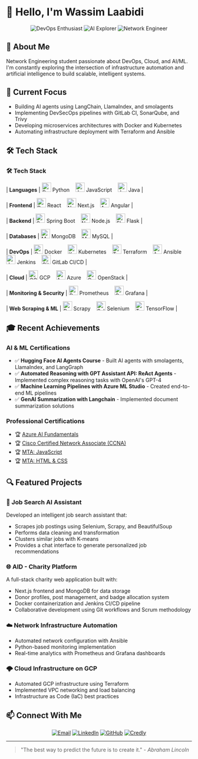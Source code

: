 # 👋 Hello, I'm Wassim Laabidi

<div align="center">
  <img src="https://img.shields.io/badge/DevOps-Enthusiast-blue" alt="DevOps Enthusiast"/>
  <img src="https://img.shields.io/badge/AI-Explorer-green" alt="AI Explorer"/>
  <img src="https://img.shields.io/badge/Network-Engineer-orange" alt="Network Engineer"/>
</div>

## 🚀 About Me

Network Engineering student passionate about DevOps, Cloud, and AI/ML. I'm constantly exploring the intersection of infrastructure automation and artificial intelligence to build scalable, intelligent systems.

## 🔭 Current Focus

- Building AI agents using LangChain, LlamaIndex, and smolagents
- Implementing DevSecOps pipelines with GitLab CI, SonarQube, and Trivy
- Developing microservices architectures with Docker and Kubernetes
- Automating infrastructure deployment with Terraform and Ansible

## 🛠️ Tech Stack

### 🛠️ Tech Stack

| **Languages**             | <img src="https://cdn.jsdelivr.net/gh/devicons/devicon/icons/python/python-original.svg" height="25" alt="Python"/> Python &nbsp;&nbsp; <img src="https://cdn.jsdelivr.net/gh/devicons/devicon/icons/javascript/javascript-original.svg" height="25" alt="JavaScript"/> JavaScript &nbsp;&nbsp; <img src="https://cdn.jsdelivr.net/gh/devicons/devicon/icons/java/java-original.svg" height="25" alt="Java"/> Java |

| **Frontend**              | <img src="https://cdn.jsdelivr.net/gh/devicons/devicon/icons/react/react-original.svg" height="25" alt="React"/> React &nbsp;&nbsp; <img src="https://cdn.jsdelivr.net/gh/devicons/devicon/icons/nextjs/nextjs-original.svg" height="25" alt="Next.js"/> Next.js &nbsp;&nbsp; <img src="https://cdn.jsdelivr.net/gh/devicons/devicon/icons/angularjs/angularjs-original.svg" height="25" alt="Angular"/> Angular |

| **Backend**               | <img src="https://cdn.jsdelivr.net/gh/devicons/devicon/icons/spring/spring-original.svg" height="25" alt="Spring Boot"/> Spring Boot &nbsp;&nbsp; <img src="https://cdn.jsdelivr.net/gh/devicons/devicon/icons/nodejs/nodejs-original.svg" height="25" alt="Node.js"/> Node.js &nbsp;&nbsp; <img src="https://cdn.jsdelivr.net/gh/devicons/devicon/icons/flask/flask-original.svg" height="25" alt="Flask"/> Flask |

| **Databases**             | <img src="https://cdn.jsdelivr.net/gh/devicons/devicon/icons/mongodb/mongodb-original.svg" height="25" alt="MongoDB"/> MongoDB &nbsp;&nbsp; <img src="https://cdn.jsdelivr.net/gh/devicons/devicon/icons/mysql/mysql-original.svg" height="25" alt="MySQL"/> MySQL |

| **DevOps**                | <img src="https://cdn.jsdelivr.net/gh/devicons/devicon/icons/docker/docker-original.svg" height="25" alt="Docker"/> Docker &nbsp;&nbsp; <img src="https://cdn.jsdelivr.net/gh/devicons/devicon/icons/kubernetes/kubernetes-plain.svg" height="25" alt="Kubernetes"/> Kubernetes &nbsp;&nbsp; <img src="https://cdn.jsdelivr.net/gh/devicons/devicon/icons/terraform/terraform-original.svg" height="25" alt="Terraform"/> Terraform &nbsp;&nbsp; <img src="https://cdn.jsdelivr.net/gh/devicons/devicon/icons/ansible/ansible-original.svg" height="25" alt="Ansible"/> Ansible &nbsp;&nbsp; <img src="https://cdn.jsdelivr.net/gh/devicons/devicon/icons/jenkins/jenkins-line.svg" height="25" alt="Jenkins"/> Jenkins &nbsp;&nbsp; <img src="https://cdn.jsdelivr.net/gh/devicons/devicon/icons/gitlab/gitlab-original.svg" height="25" alt="GitLab"/> GitLab CI/CD |

| **Cloud**                 | <img src="https://cdn.jsdelivr.net/gh/devicons/devicon/icons/googlecloud/googlecloud-original.svg" height="25" alt="GCP"/> GCP &nbsp;&nbsp; <img src="https://cdn.jsdelivr.net/gh/devicons/devicon/icons/azure/azure-original.svg" height="25" alt="Azure"/> Azure &nbsp;&nbsp; <img src="https://cdn.jsdelivr.net/gh/devicons/devicon/icons/openstack/openstack-original.svg" height="25" alt="OpenStack"/> OpenStack |

| **Monitoring & Security** | <img src="https://cdn.jsdelivr.net/gh/devicons/devicon/icons/prometheus/prometheus-original.svg" height="25" alt="Prometheus"/> Prometheus &nbsp;&nbsp; <img src="https://cdn.jsdelivr.net/gh/devicons/devicon/icons/grafana/grafana-original.svg" height="25" alt="Grafana"/> Grafana |

| **Web Scraping & ML**     | <img src="https://cdn.jsdelivr.net/gh/devicons/devicon/icons/python/python-original.svg" height="25" alt="Python"/> Scrapy &nbsp;&nbsp; <img src="https://cdn.jsdelivr.net/gh/devicons/devicon/icons/selenium/selenium-original.svg" height="25" alt="Selenium"/> Selenium &nbsp;&nbsp; <img src="https://cdn.jsdelivr.net/gh/devicons/devicon/icons/tensorflow/tensorflow-original.svg" height="25" alt="TensorFlow"/> TensorFlow |


## 🎓 Recent Achievements

### AI & ML Certifications
- ✅ **Hugging Face AI Agents Course** - Built AI agents with smolagents, LlamaIndex, and LangGraph
- ✅ **Automated Reasoning with GPT Assistant API: ReAct Agents** - Implemented complex reasoning tasks with OpenAI's GPT-4
- ✅ **Machine Learning Pipelines with Azure ML Studio** - Created end-to-end ML pipelines
- ✅ **GenAI Summarization with Langchain** - Implemented document summarization solutions

### Professional Certifications
- 🏆 [Azure AI Fundamentals](https://learn.microsoft.com/en-us/users/wassimlaabidi-9877/credentials/1f38d3aeb09f0acb)
- 🏆 [Cisco Certified Network Associate (CCNA)](https://www.credly.com/badges/5aebe1ce-53b5-4202-bcb8-799fa28e2c57/linked_in_profile)
- 🏆 [MTA: JavaScript](https://www.credly.com/badges/2a9d8a3c-c594-4ad0-ab3d-259a0d61bbf0?source=linked_in_profile)
- 🏆 [MTA: HTML & CSS](https://www.credly.com/badges/453a6674-e909-47d2-801a-9832d352be80?source=linked_in_profile)

## 🔍 Featured Projects

### 🤖 Job Search AI Assistant
Developed an intelligent job search assistant that:
- Scrapes job postings using Selenium, Scrapy, and BeautifulSoup
- Performs data cleaning and transformation
- Clusters similar jobs with K-means
- Provides a chat interface to generate personalized job recommendations

### 🌐 AID - Charity Platform
A full-stack charity web application built with:
- Next.js frontend and MongoDB for data storage
- Donor profiles, post management, and badge allocation system
- Docker containerization and Jenkins CI/CD pipeline
- Collaborative development using Git workflows and Scrum methodology

### ☁️ Network Infrastructure Automation
- Automated network configuration with Ansible
- Python-based monitoring implementation
- Real-time analytics with Prometheus and Grafana dashboards

### 🌩️ Cloud Infrastructure on GCP
- Automated GCP infrastructure using Terraform
- Implemented VPC networking and load balancing
- Infrastructure as Code (IaC) best practices

## 📫 Connect With Me

<div align="center">
  <a href="mailto:wassim.laabidi@insat.ucar.tn"><img src="https://img.shields.io/badge/Email-Me-red" alt="Email"/></a>
  <a href="https://linkedin.com/in/wassim-laabidi"><img src="https://img.shields.io/badge/LinkedIn-Connect-blue" alt="LinkedIn"/></a>
  <a href="https://github.com/Wassim-Laabidi"><img src="https://img.shields.io/badge/GitHub-Follow-lightgrey" alt="GitHub"/></a>
  <a href="https://www.credly.com/users/wassim-laabidi"><img src="https://img.shields.io/badge/Credly-Badges-orange" alt="Credly"/></a>
</div>

---

> "The best way to predict the future is to create it." - *Abraham Lincoln*
